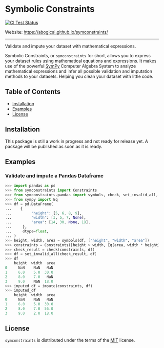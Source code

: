 # Symbolic Constraints

<!-- [![PyPI - Version](https://img.shields.io/pypi/v/symconstraints.svg)](https://pypi.org/project/symconstraints)
[![PyPI - Python Version](https://img.shields.io/pypi/pyversions/symconstraints.svg)](https://pypi.org/project/symconstraints) -->

[![CI Test Status](https://img.shields.io/github/actions/workflow/status/abogical/symconstraints/tests.yaml?branch=main&label=tests&style=for-the-badge)](https://github.com/abogical/symconstraints/actions/workflows/ci-tests.yml?query=branch%3Amain)

Website: https://abogical.github.io/symconstraints/

-----
Validate and impute your dataset with mathematical expressions.

Symbolic Constraints, or `symconstraints` for short, allows you to express your dataset rules
using mathematical equations and expressions. It makes use of the powerful [SymPy](https://www.sympy.org) Computer Algebra System to analyze
mathematical expressions and infer all possible validation and imputation methods to your datasets. Helping you clean
your dataset with little code.

## Table of Contents

- [Installation](#installation)
- [Examples](#examples)
- [License](#license)

## Installation

This package is still a work in progress and not ready for release yet. A package will be published as soon as it is ready.

## Examples

### Validate and impute a Pandas Dataframe

```python
>>> import pandas as pd
>>> from symconstraints import Constraints
>>> from symconstraints.pandas import symbols, check, set_invalid_all, impute
>>> from sympy import Eq
>>> df = pd.DataFrame(
...    {
...         "height": [5, 6, 8, 9],
...         "width": [3, 5, 7, None],
...         "area": [14, 30, None, 18],
...     },
...     dtype=float,
... )
>>> height, width, area = symbols(df, ["height", "width", "area"])
>>> constraints = Constraints([height > width, Eq(area, width * height)])
>>> check_result = check(constraints, df)
>>> df = set_invalid_all(check_result, df)
>>> df
    height  width  area
0     NaN    NaN   NaN
1     6.0    5.0  30.0
2     8.0    7.0   NaN
3     9.0    NaN  18.0
>>> imputed_df = impute(constraints, df)
>>> imputed_df
    height  width  area
0     NaN    NaN   NaN
1     6.0    5.0  30.0
2     8.0    7.0  56.0
3     9.0    2.0  18.0
```

## License

`symconstraints` is distributed under the terms of the [MIT](https://spdx.org/licenses/MIT.html) license.
